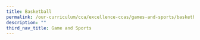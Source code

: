 ```yaml
---
title: Basketball
permalink: /our-curriculum/cca/excellence-ccas/games-and-sports/basketball
description: ""
third_nav_title: Game and Sports
---
```

